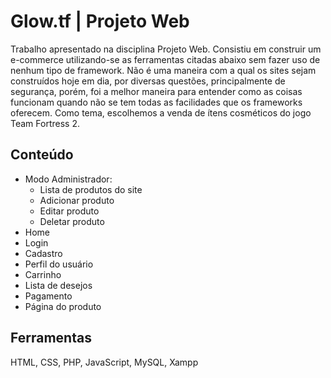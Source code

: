 # Glow.tf | Projeto Web
Trabalho apresentado na disciplina Projeto Web. Consistiu em construir um e-commerce utilizando-se as ferramentas citadas abaixo sem fazer uso de nenhum tipo de framework.
Não é uma maneira com a qual os sites sejam construídos hoje em dia, por diversas questões, principalmente de segurança, porém, foi a melhor maneira para entender como as coisas funcionam quando não se tem todas as facilidades que os frameworks oferecem. Como tema, escolhemos a venda de ítens cosméticos do jogo Team Fortress 2.

## Conteúdo
- Modo Administrador:
  - Lista de produtos do site
  - Adicionar produto
  - Editar produto
  - Deletar produto
- Home
- Login
- Cadastro
- Perfil do usuário
- Carrinho
- Lista de desejos
- Pagamento
- Página do produto

## Ferramentas
HTML, CSS, PHP, JavaScript, MySQL, Xampp
